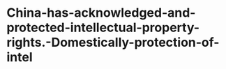 # China-has-acknowledged-and-protected-intellectual-property-rights.-Domestically-protection-of-intel